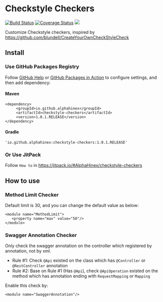 Checkstyle Checkers
===================

[![Build Status](https://travis-ci.org/AlphaHinex/checkstyle-checkers.svg?branch=master)](https://travis-ci.org/AlphaHinex/checkstyle-checkers)
[![Coverage Status](https://codecov.io/gh/AlphaHinex/checkstyle-checkers/branch/master/graph/badge.svg)](https://codecov.io/gh/AlphaHinex/checkstyle-checkers)
[![](https://jitpack.io/v/AlphaHinex/checkstyle-checkers.svg)](https://jitpack.io/#AlphaHinex/checkstyle-checkers)

Customize Checkstyle checkers, inspired by https://github.com/blundell/CreateYourOwnCheckStyleCheck

Install
-------

### Use GitHub Packages Registry

Follow [GitHub Help](https://help.github.com/en/github/managing-packages-with-github-packages/using-github-packages-with-your-projects-ecosystem) or [GitHub Packages in Action](https://alphahinex.github.io/2020/01/17/github-packages-in-action/) to configure settings, and then add dependency:

#### Maven

````
<dependency>
     <groupId>io.github.alphahinex</groupId>
     <artifactId>checkstyle-checkers</artifactId>
     <version>1.0.1.RELEASE</version>
</dependency>
````

#### Gradle

````
'io.github.alphahinex:checkstyle-checkers:1.0.1.RELEASE'
````


### Or Use JitPack

Follow `How to` in https://jitpack.io/#AlphaHinex/checkstyle-checkers


How to use
----------

### Method Limit Checker

Default limit is 30, and you can change the default value as below:

````
<module name="MethodLimit">
   <property name="max" value="50"/>
</module>
````

### Swagger Annotation Checker

Only check the swagger annotation on the controller which registered by annotation, not by xml.

* Rule #1: Check `@Api` existed on the class which has `@Controller` or `@RestController` annotation
* Rule #2: Base on Rule #1 (Has `@Api`), check `@ApiOperation` existed on the method which has annotation ending with `RequestMapping` or `Mapping`

Enable this check by:

````
<module name="SwaggerAnnotation"/>
````
